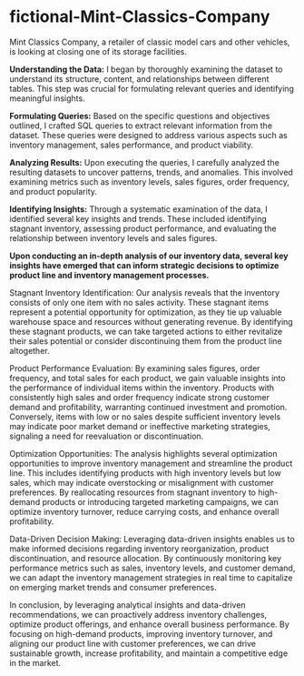 # fictional-Mint-Classics-Company
Mint Classics Company, a retailer of classic model cars and other vehicles, is looking at closing one of its storage facilities. 

**Understanding the Data:** I began by thoroughly examining the dataset to understand its structure, content, and relationships between different tables. This step was crucial for formulating relevant queries and identifying meaningful insights.

**Formulating Queries:** Based on the specific questions and objectives outlined, I crafted SQL queries to extract relevant information from the dataset. These queries were designed to address various aspects such as inventory management, sales performance, and product viability.

**Analyzing Results:** Upon executing the queries, I carefully analyzed the resulting datasets to uncover patterns, trends, and anomalies. This involved examining metrics such as inventory levels, sales figures, order frequency, and product popularity.

**Identifying Insights:** Through a systematic examination of the data, I identified several key insights and trends. These included identifying stagnant inventory, assessing product performance, and evaluating the relationship between inventory levels and sales figures.

**Upon conducting an in-depth analysis of our inventory data, several key insights have emerged that can inform strategic decisions to optimize product line and inventory management processes.**

Stagnant Inventory Identification: Our analysis reveals that the inventory consists of only one item with no sales activity. These stagnant items represent a potential opportunity for optimization, as they tie up valuable warehouse space and resources without generating revenue. By identifying these stagnant products, we can take targeted actions to either revitalize their sales potential or consider discontinuing them from the product line altogether.

Product Performance Evaluation: By examining sales figures, order frequency, and total sales for each product, we gain valuable insights into the performance of individual items within the inventory. Products with consistently high sales and order frequency indicate strong customer demand and profitability, warranting continued investment and promotion. Conversely, items with low or no sales despite sufficient inventory levels may indicate poor market demand or ineffective marketing strategies, signaling a need for reevaluation or discontinuation.

Optimization Opportunities: The analysis highlights several optimization opportunities to improve inventory management and streamline the product line. This includes identifying products with high inventory levels but low sales, which may indicate overstocking or misalignment with customer preferences. By reallocating resources from stagnant inventory to high-demand products or introducing targeted marketing campaigns, we can optimize inventory turnover, reduce carrying costs, and enhance overall profitability.

Data-Driven Decision Making: Leveraging data-driven insights enables us to make informed decisions regarding inventory reorganization, product discontinuation, and resource allocation. By continuously monitoring key performance metrics such as sales, inventory levels, and customer demand, we can adapt the inventory management strategies in real time to capitalize on emerging market trends and consumer preferences.

In conclusion, by leveraging analytical insights and data-driven recommendations, we can proactively address inventory challenges, optimize product offerings, and enhance overall business performance. By focusing on high-demand products, improving inventory turnover, and aligning our product line with customer preferences, we can drive sustainable growth, increase profitability, and maintain a competitive edge in the market.
